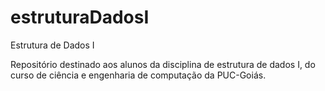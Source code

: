 # estruturaDadosI
Estrutura de Dados I

Repositório destinado aos alunos da disciplina de estrutura de dados I, do curso de ciência e engenharia de computação da PUC-Goiás.
